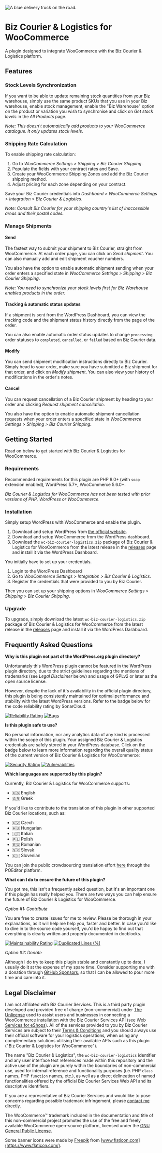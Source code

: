 ![A blue delivery truck on the road.](docs/img/banner.png)

# Biz Courier & Logistics for WooCommerce

A plugin designed to integrate WooCommerce with the Biz Courier & Logistics platform.

## Features

### Stock Levels Synchronization

If you want to be able to update remaining stock quantities from your Biz warehouse, simply use the same product SKUs that you use in your Biz warehouse, enable stock management, enable the "Biz Warehouse" option on the product or variation you wish to synchronise and click on _Get stock levels_ in the _All Products_ page.

_Note: This doesn't automatically add products to your WooCommerce catalogue. It only updates stock levels._

### Shipping Rate Calculation

To enable shipping rate calculation:

1. Go to _WooCommerce Settings > Shipping > Biz Courier Shipping_.
1. Populate the fields with your contract rates and Save.
1. Create your WooCommerce Shipping Zones and add the Biz Courier shipping method.
1. Adjust pricing for each zone depending on your contract.

Save your Biz Courier credentials into _Dashboard > WooCommerce Settings > Integration > Biz Courier & Logistics_.

_Note: Consult Biz Courier for your shipping country's list of inaccessible areas and their postal codes._

### Manage Shipments

#### Send

The fastest way to submit your shipment to Biz Courier, straight from WooCommerce. At each order page, you can click on _Send shipment_. You can also manually add and edit shipment voucher numbers.

You also have the option to enable automatic shipment sending when your order enters a specified state in _WooCommerce Settings > Shipping > Biz Courier Shipping_.

_Note: You need to synchronize your stock levels first for Biz Warehouse enabled products in the order._

#### Tracking & automatic status updates

If a shipment is sent from the WordPress Dashboard, you can view the tracking code and the shipment status history directly from the page of the order.

You can also enable automatic order status updates to change `processing` order statuses to `completed`, `cancelled`, or `failed` based on Biz Courier data.

#### Modify

You can send shipment modification instructions directly to Biz Courier. Simply head to your order, make sure you have submitted a Biz shipment for that order, and click on _Modify shipment_. You can also view your history of modifications in the order's notes.

#### Cancel

You can request cancellation of a Biz Courier shipment by heading to your order and clicking _Request shipment cancellation_.

You also have the option to enable automatic shipment cancellation requests when your order enters a specified state in _WooCommerce Settings > Shipping > Biz Courier Shipping_.

## Getting Started

Read on below to get started with Biz Courier & Logistics for WooCommerce.

### Requirements

Recommended requirements for this plugin are PHP 8.0+ (with `soap` extension enabled), WordPress 5.7+, WooCommerce 5.6.0+.

_Biz Courier & Logistics for WooCommerce has not been tested with prior versions of PHP, WordPress or WooCommerce._

### Installation

Simply setup WordPress with WooCommerce and enable the plugin.

1. Download and setup WordPress from [the official website](https://wordpress.org/).
1. Download and setup WooCommerce from the WordPress dashboard.
1. Download the `wc-biz-courier-logistics.zip` package of Biz Courier & Logistics for WooCommerce from the latest release in the [releases](https://github.com/alexandrosraikos/woocommerce-biz-courier-logistics/releases) page and install it via the WordPress Dashboard.

You initially have to set up your credentials.

1. Login to the WordPress Dashboard
1. Go to _WooCommerce Settings > Integration > Biz Courier & Logistics_.
1. Register the credentials that were provided to you by Biz Courier.

Then you can set up your shipping options in _WooCommerce Settings > Shipping > Biz Courier Shipping_.

### Upgrade

To upgrade, simply download the latest `wc-biz-courier-logistics.zip` package of Biz Courier & Logistics for WooCommerce from the latest release in the [releases](https://github.com/alexandrosraikos/woocommerce-biz-courier-logistics/releases) page and install it via the WordPress Dashboard.

## Frequently Asked Questions

**Why is this plugin not part of the WordPress.org plugin directory?**

Unfortunately this WordPress plugin cannot be featured in the WordPress plugin directory, due to the strict guidelines regarding the mentions of trademarks (see _Legal Disclaimer_ below) and usage of GPLv2 or later as the open source license.

However, despite the lack of it's availability in the official plugin directory, this plugin is being consistently maintained for optimal performance and stability with the latest WordPress versions. Refer to the badge below for the code reliability rating by SonarCloud:

[![Reliability Rating](https://sonarcloud.io/api/project_badges/measure?project=alexandrosraikos_woocommerce-biz-courier-logistics&metric=reliability_rating)](https://sonarcloud.io/summary/new_code?id=alexandrosraikos_woocommerce-biz-courier-logistics)
[![Bugs](https://sonarcloud.io/api/project_badges/measure?project=alexandrosraikos_woocommerce-biz-courier-logistics&metric=bugs)](https://sonarcloud.io/summary/new_code?id=alexandrosraikos_woocommerce-biz-courier-logistics)

**Is this plugin safe to use?**

No personal information, nor any analytics data of any kind is processed within the scope of this plugin. Your assigned Biz Courier & Logistics credentials are safely stored in your WordPress database. Click on the badge below to learn more information regarding the overall quality status of the current version of Biz Courier & Logistics for WooCommerce:

[![Security Rating](https://sonarcloud.io/api/project_badges/measure?project=alexandrosraikos_woocommerce-biz-courier-logistics&metric=security_rating)](https://sonarcloud.io/summary/new_code?id=alexandrosraikos_woocommerce-biz-courier-logistics)
[![Vulnerabilities](https://sonarcloud.io/api/project_badges/measure?project=alexandrosraikos_woocommerce-biz-courier-logistics&metric=vulnerabilities)](https://sonarcloud.io/summary/new_code?id=alexandrosraikos_woocommerce-biz-courier-logistics)

**Which languages are supported by this plugin?**

Currently, Biz Courier & Logistics for WooCommerce supports:

- :us: English
- :greece: Greek

If you'd like to contribute to the translation of this plugin in other supported Biz Courier locations, such as:

- :czech_republic: Czech
- :hungary: Hungarian
- :it: Italian
- :poland: Polish
- :romania: Romanian
- :slovakia: Slovak
- :slovenia: Slovenian

You can join the public crowdsourcing translation effort [here](https://poeditor.com/join/project?hash=Vkqajt1Tio) through the POEditor platform.

**What can I do to ensure the future of this plugin?**

You got me, this isn't a frequently asked question, but it's an important one if this plugin has really helped you. There are two ways you can help ensure the future of Biz Courier & Logistics for WooCommerce.

_Option #1: Contribute_

You are free to create issues for me to review. Please be thorough in your explanations, as it will help me help you, faster and better. In case you'd like to dive in to the source code yourself, you'd be happy to find out that everything is clearly written and properly documented in docblocks.

[![Maintainability Rating](https://sonarcloud.io/api/project_badges/measure?project=alexandrosraikos_woocommerce-biz-courier-logistics&metric=sqale_rating)](https://sonarcloud.io/summary/new_code?id=alexandrosraikos_woocommerce-biz-courier-logistics)
[![Duplicated Lines (%)](https://sonarcloud.io/api/project_badges/measure?project=alexandrosraikos_woocommerce-biz-courier-logistics&metric=duplicated_lines_density)](https://sonarcloud.io/summary/new_code?id=alexandrosraikos_woocommerce-biz-courier-logistics)

_Option #2: Donate_

Although I do try to keep this plugin stable and constantly up to date, I usually do it at the expense of my spare time. Consider supporting me with a donation through [GitHub Sponsors](https://github.com/sponsors/alexandrosraikos), so that I can be allowed to pour more time and care into it.

## Legal Disclaimer

I am not affiliated with Biz Courier Services. This is a third party plugin developed and provided free of charge (non-commercial) under [The Unlicense](https://unlicense.org) used to assist users and businesses in connecting a WooCommerce installation with the Biz Courier Services API (see [Web Services for eShops](https://www.bizcourier.eu/WebServices)). All of the services provided to you by Biz Courier Services are subject to their [Terms & Conditions](https://www.bizcourier.eu/faq/usefulinformation.html) and you should always use their official software for your logistics operations, when using any complementary solutions utilising their available APIs such as this plugin ("Biz Courier & Logistics for WooCommerce").

The name "Biz Courier & Logistics", the `wc-biz-courier-logistics` identifier and any user interface text references made within this repository and the active use of the plugin are purely within the boundaries of non-commercial use, used for internal reference and functionality purposes (i.e. PHP `class` names, PHP `function` names, etc.), as well as a direct delineation of named functionalities offered by the official Biz Courier Services Web API and its descriptive identifiers.

If you are a representative of Biz Courier Services and would like to pose concerns regarding possible trademark infringement, please [contact me](https://www.araikos.gr/en/contact) directly.

The WooCommerce™️ trademark included in the documentation and title of this non-commercial project promotes the use of the free and freely available WooCommerce open-source platform, licensed under the [GNU General Public License](https://github.com/woocommerce/woocommerce/blob/trunk/license.txt).

Some banner icons were made by [Freepik]("https://www.freepik.com") from [www.flaticon.com](https://www.flaticon.com/).

